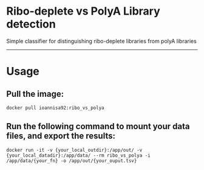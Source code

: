 # Ribo-deplete vs PolyA Library detection

Simple classifier for distinguishing ribo-deplete libraries from polyA libraries

---
# Usage

## Pull the image:

```
docker pull ioannisa92:ribo_vs_polya
```

## Run the following command to mount your data files, and export the results:

```
docker run -it -v {your_local_outdir}:/app/out/ -v {your_local_datadir}:/app/data/ --rm ribo_vs_polya -i /app/data/{your_fn} -o /app/out/{your_ouput.tsv}
```

